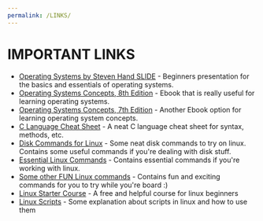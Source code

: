 ```yaml
---
permalink: /LINKS/
---
```


# IMPORTANT LINKS
- [Operating Systems by Steven Hand SLIDE](https://www.cl.cam.ac.uk/teaching/1011/OpSystems/os1a-slides.pdf) - Beginners presentation for the basics and essentials of operating systems.
- [Operating Systems Concepts, 8th Edition](http://web.cse.ohio-state.edu/~soundarajan.1/courses/3430/silberschatz8thedition.pdf) -  Ebook that is really useful for learning operating systems.
- [Operating Systems Concepts, 7th Edition](http://www.cs.put.poznan.pl/akobusinska/downloads/Operating_Systems_Concepts.pdf) - Another Ebook option for learning operating system concepts.
- [C Language Cheat Sheet](https://developerinsider.co/c-programming-language-cheat-sheet/) - A neat C language cheat sheet for syntax, methods, etc.
- [Disk Commands for Linux](https://www.binarytides.com/linux-command-check-disk-partitions/) - Some neat disk commands to try on linux. Contains some useful commands if you're dealing with disk stuff.
- [Essential Linux Commands](https://www.howtogeek.com/412055/37-important-linux-commands-you-should-know/) - Contains essential commands if you're working with linux.
- [Some other FUN Linux commands](https://www.lifewire.com/linux-commands-for-navigating-file-system-4027320) - Contains fun and exciting commands for you to try while you're board :)
- [Linux Starter Course](https://training.linuxfoundation.org/training/introduction-to-linux/) - A free and helpful course for linux beginners
- [Linux Scripts](https://docs.csc.fi/support/tutorials/env-guide/linux-bash-scripts/) - Some explanation about scripts in linux and how to use them

